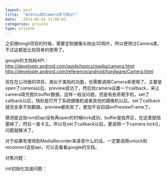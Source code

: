 ```yaml
---
layout: post
title:  "Android的Camera学习笔记!"
date:   2014-06-01 11:00:03
categories: private
type: private
---
```


之前做tongli项目的时候，需要定制摄像头拍出3D照片，所以使用过Camera类，不过这都是比较简单的使用了。

google的文档和API：  
http://developer.android.com/guide/topics/media/camera.html  
http://developer.android.com/reference/android/hardware/Camera.html

现在在公司做的项目，类似于美拍的功能，也需要调用Camera来使用了。主要是open了camera以后，preview成功了，然后给camera设置一个callback，来让camera填充图片buffer数据，这样一般没问题，但是有些奇葩手机，set了callback以后，特别是打开了系统摄像机或者其他的摄像机以后，set了callback就完全拿不到数据。preview都失败了，更加不会回调onPreviewFrame了。

猜测是这些rom的api没有再open的时候lock成功，buffer是临界区，在这里就阻塞掉了，然后一直卡主。所以在set了callback以后，要调用一下camera.lock()，问题就解决了。

对于如果有使用到MediaRecorder来录音什么的话，一定要调用unlock和reconnect这些api，可以去看看google的文档。

对焦问题：

init初始化加速问题：

